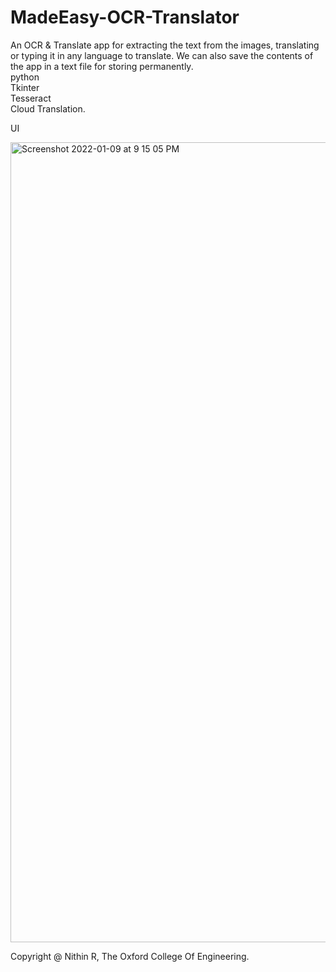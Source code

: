 # MadeEasy-OCR-Translator
An OCR & Translate app for extracting the text from the images, translating or typing it in any language to translate. We can also save the contents of the app in a text file for storing permanently.<br />
python<br />
Tkinter<br />
Tesseract<br />
Cloud Translation.<br />

UI 

<img width="1280" alt="Screenshot 2022-01-09 at 9 15 05 PM" src="https://user-images.githubusercontent.com/80560020/148689777-3bf1cfc4-1a4f-42ef-ab12-8ef5ce638c2e.png">

Copyright @ Nithin R, The Oxford College Of Engineering.
